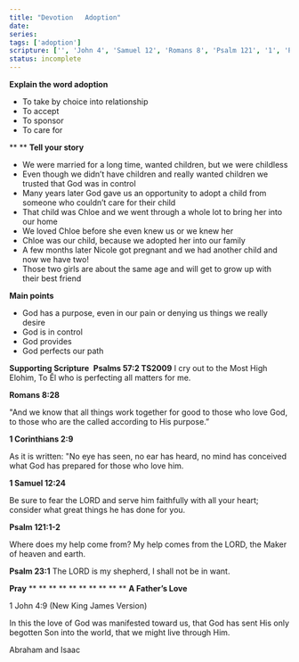 ```yaml
---
title: "Devotion   Adoption"
date: 
series: 
tags: ['adoption']
scripture: ['', 'John 4', 'Samuel 12', 'Romans 8', 'Psalm 121', '1', 'Psalm 121:1-2', 'Corinthians 2', 'Psalm 23']
status: incomplete
---
```


**Explain the word adoption**

- To take by choice into relationship
- To accept
- To sponsor
- To care for

**
**
**Tell your story**

- We were married for a long time, wanted children, but we were childless
- Even though we didn’t have children and really wanted children we trusted that God was in control
- Many years later God gave us an opportunity to adopt a child from someone who couldn’t care for their child
- That child was Chloe and we went through a whole lot to bring her into our home
- We loved Chloe before she even knew us or we knew her
- Chloe was our child, because we adopted her into our family
- A few months later Nicole got pregnant and we had another child and now we have two!
- Those two girls are about the same age and will get to grow up with their best friend

**Main points**

- God has a purpose, even in our pain or denying us things we really desire
- God is in control
- God provides
- God perfects our path

**Supporting Scripture**
**‭‭**
**Psalms‬ ‭57:2‬ TS2009**
I cry out to the Most High Elohim, To Ěl who is perfecting all matters for me.

**Romans 8:28**

"And we know that all things work together for good to those who love God, to those who are the called according to His purpose.”

**1 Corinthians 2:9**

As it is written: "No eye has seen, no ear has heard, no mind has conceived what God has prepared for those who love him.

**1 Samuel 12:24**

Be sure to fear the LORD and serve him faithfully with all your heart; consider what great things he has done for you.

**Psalm 121:1-2**

Where does my help come from? My help comes from the LORD, the Maker of heaven and earth.

**Psalm 23:1**
The LORD is my shepherd, I shall not be in want.

**Pray**
**
**
**
**
**
**
**
**
**
**
**A Father’s Love**

1 John 4:9 (New King James Version)

In this the love of God was manifested toward us, that God has sent His only begotten Son into the world, that we might live through Him.

Abraham and Isaac